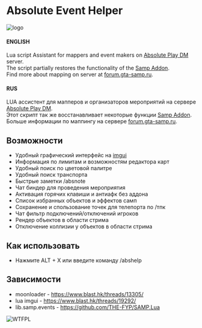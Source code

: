 # Absolute Event Helper

![logo](https://i.imgur.com/FHi2tS0.png)

#### ENGLISH
Lua script Assistant for mappers and event makers on [Absolute Play DM](https://sa-mp.ru/) server.  
The script partially restores the functionality of the [Samp Addon](https://sa-mp.ru/sampaddon).  
Find more about mapping on server at [forum.gta-samp.ru](https://forum.gta-samp.ru/index.php?/topic/1016832-%D0%BC%D0%B8%D1%80%D1%8B-%D0%BE%D0%BF%D0%B8%D1%81%D0%B0%D0%BD%D0%B8%D0%B5-%D1%80%D0%B0%D0%B1%D0%BE%D1%82%D1%8B-%D1%80%D0%B5%D0%B4%D0%B0%D0%BA%D1%82%D0%BE%D1%80%D0%B0-%D0%BA%D0%B0%D1%80%D1%82/).  

#### RUS
LUA ассистент для мапперов и организаторов мероприятий на сервере [Absolute Play DM](https://sa-mp.ru/).  
Этот скрипт так же восстанавливает некоторые функции [Samp Addon](https://sa-mp.ru/sampaddon).  
Больше информации по маппингу на сервере [forum.gta-samp.ru](https://forum.gta-samp.ru/index.php?/topic/1016832-%D0%BC%D0%B8%D1%80%D1%8B-%D0%BE%D0%BF%D0%B8%D1%81%D0%B0%D0%BD%D0%B8%D0%B5-%D1%80%D0%B0%D0%B1%D0%BE%D1%82%D1%8B-%D1%80%D0%B5%D0%B4%D0%B0%D0%BA%D1%82%D0%BE%D1%80%D0%B0-%D0%BA%D0%B0%D1%80%D1%82/).  

## Возможности
- Удобный графический интерфейс на [imgui](https://www.blast.hk/threads/19292/)
- Информация по лимитам и возможностям редактора карт
- Удобный поиск по цветовой палитре
- Удобный поиск транспорта
- Быстрые заметки /absnote
- Чат биндер для проведения мероприятия
- Активация горячих клавиши и антиафк без аддона
- Список избранных объектов и эффектов самп 
- Сохранение и спользование точек для телепорта по /тпк
- Чат фильтр подключений/отключений игроков
- Рендер объектов в области стрима
- Отключение коллизии у объектов в области стрима

## Как использовать
* Нажмите ALT + X или введите команду /abshelp

## Зависимости
* moonloader - https://www.blast.hk/threads/13305/
* lua imgui - https://www.blast.hk/threads/19292/
* lib.samp.events - https://github.com/THE-FYP/SAMP.Lua
 
![WTFPL](http://www.wtfpl.net/wp-content/uploads/2012/12/wtfpl-badge-4.png)

